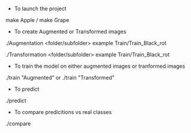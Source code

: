 - To launch the project

make Apple / make Grape

- To create Augmented or Transformed images

./Augmentation <folder/subfolder> example Train/Train_Black_rot

./Transformation <folder/subfolder> example Train/Train_Black_rot

- To train the model on either augmented images or tranformed images

./train "Augmented" or ./train "Transformed"

- To predict

./predict

- To compare predicitions vs real classes

./compare
